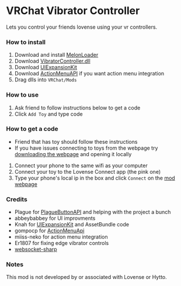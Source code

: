 # VRChat Vibrator Controller

Lets you control your friends lovense using your vr controllers.

### How to install
1. Download and install [MelonLoader](https://melonwiki.xyz/#/README)
2. Download [VibratorController.dll](https://github.com/markviews/VRChatVibratorController/releases)
3. Download [UIExpansionKit](https://github.com/knah/VRCMods)
4. Download [ActionMenuAPI](https://github.com/gompocp/ActionMenuApi/releases) if you want action menu integration
5. Drag dlls into `VRChat/Mods`

### How to use
1. Ask friend to follow instructions below to get a code
2. Click `Add Toy` and type code

### How to get a code
* Friend that has toy should follow these instructions
* If you have issues connecting to toys from the webpage try [downloading the webpage](https://github.com/markviews/VRChatVibratorController/releases/tag/webpage) and opening it locally
1. Connect your phone to the same wifi as your computer
2. Connect your toy to the Lovense Connect app (the pink one)
3. Type your phone's local ip in the box and click `Connect` on the [mod webpage](https://remote.markstuff.net/)

### Credits
* Plague for [PlagueButtonAPI](https://github.com/PlagueVRC/PlagueButtonAPI) and helping with the project a bunch
* abbeybabbey for UI improvments
* Knah for [UIExpansionKit](https://github.com/knah/VRCMods) and AssetBundle code
* gompocp for [ActionMenuApi](https://github.com/gompocp/ActionMenuApi)
* miiss-neko for action menu integration
* Er1807 for fixing edge vibrator controls
* [websocket-sharp](https://github.com/sta/websocket-sharp)

### Notes
This mod is not developed by or associated with Lovense or Hytto.
